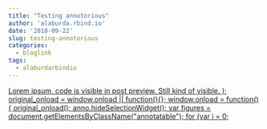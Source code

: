 ```yaml
---
title: "Testing annotorious"
author: 'alaburda.rbind.io'
date: '2018-09-22'
slug: testing-annotorious
categories:
  - bloglink
tags:
  - alaburdarbindio
---
```


[Lorem ipsum, code is visible in post preview. Still kind of visible. ); original_onload = window.onload || function(){}; window.onload = function() { original_onload(); anno.hideSelectionWidget(); var figures = document.getElementsByClassName("annotatable"); for (var i = 0;<i class="fas fa-external-link-alt"></i>](https://alaburda.rbind.io/post/testing-annotorious/)


